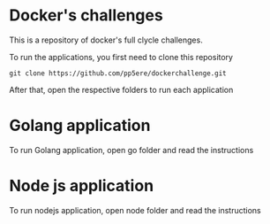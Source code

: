 # Docker's challenges
This is a repository of docker's full clycle challenges.

To run the applications, you first need to clone this repository

```
git clone https://github.com/pp5ere/dockerchallenge.git
```
After that, open the respective folders to run each application

# Golang application
To run Golang application, open go folder and read the instructions

# Node js application
To run nodejs application, open node folder and read the instructions
